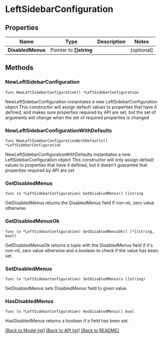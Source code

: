 # LeftSidebarConfiguration

## Properties

Name | Type | Description | Notes
------------ | ------------- | ------------- | -------------
**DisabledMenus** | Pointer to **[]string** |  | [optional] 

## Methods

### NewLeftSidebarConfiguration

`func NewLeftSidebarConfiguration() *LeftSidebarConfiguration`

NewLeftSidebarConfiguration instantiates a new LeftSidebarConfiguration object
This constructor will assign default values to properties that have it defined,
and makes sure properties required by API are set, but the set of arguments
will change when the set of required properties is changed

### NewLeftSidebarConfigurationWithDefaults

`func NewLeftSidebarConfigurationWithDefaults() *LeftSidebarConfiguration`

NewLeftSidebarConfigurationWithDefaults instantiates a new LeftSidebarConfiguration object
This constructor will only assign default values to properties that have it defined,
but it doesn't guarantee that properties required by API are set

### GetDisabledMenus

`func (o *LeftSidebarConfiguration) GetDisabledMenus() []string`

GetDisabledMenus returns the DisabledMenus field if non-nil, zero value otherwise.

### GetDisabledMenusOk

`func (o *LeftSidebarConfiguration) GetDisabledMenusOk() (*[]string, bool)`

GetDisabledMenusOk returns a tuple with the DisabledMenus field if it's non-nil, zero value otherwise
and a boolean to check if the value has been set.

### SetDisabledMenus

`func (o *LeftSidebarConfiguration) SetDisabledMenus(v []string)`

SetDisabledMenus sets DisabledMenus field to given value.

### HasDisabledMenus

`func (o *LeftSidebarConfiguration) HasDisabledMenus() bool`

HasDisabledMenus returns a boolean if a field has been set.


[[Back to Model list]](../README.md#documentation-for-models) [[Back to API list]](../README.md#documentation-for-api-endpoints) [[Back to README]](../README.md)


